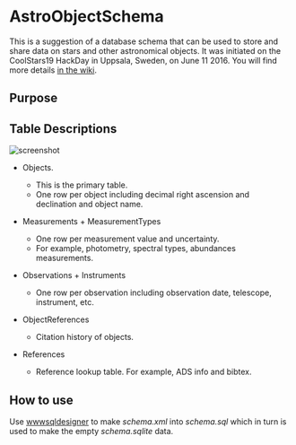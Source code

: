 # AstroObjectSchema

This is a suggestion of a database schema that can be used to store and share data on stars and other astronomical objects. It was initiated on the CoolStars19 HackDay in Uppsala, Sweden, on June 11 2016. You will find more details [in the wiki](https://github.com/ivh/AstroObjectSchema/wiki).

## Purpose

## Table Descriptions

![screenshot](https://github.com/ivh/AstroObjectSchema/blob/master/schema_screenshot.png)

- Objects. 
  - This is the primary table. 
  - One row per object including decimal right ascension and declination and object name.

- Measurements + MeasurementTypes
  - One row per measurement value and uncertainty. 
  - For example, photometry, spectral types, abundances measurements.

- Observations + Instruments
  - One row per observation including observation date, telescope, instrument, etc.

- ObjectReferences
  - Citation history of objects.

- References
  - Reference lookup table. For example, ADS info and bibtex.

## How to use 

Use [wwwsqldesigner](https://github.com/ondras/wwwsqldesigner) to
make _schema.xml_ into _schema.sql_ which in turn is used to make the empty
_schema.sqlite_ data.

